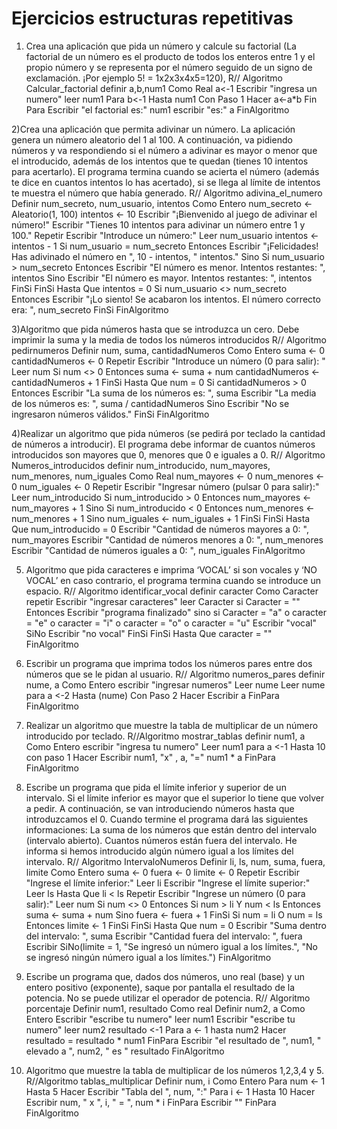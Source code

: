 # Ejercicios estructuras repetitivas
1) Crea una aplicación que pida un número y calcule su factorial (La factorial de un número es el
producto de todos los enteros entre 1 y el propio número y se representa por el número
seguido de un signo de exclamación. ¡Por ejemplo 5! = 1x2x3x4x5=120),
R// Algoritmo Calcular_factorial
	definir a,b,num1 Como Real
	a<-1 
	Escribir "ingresa un numero"
	leer num1
	Para b<-1 Hasta num1 Con Paso 1 Hacer
		a<-a*b
	Fin Para
	Escribir "el factorial es:" num1
	escribir "es:" a 
	FinAlgoritmo

2)Crea una aplicación que permita adivinar un número. La aplicación genera un número
aleatorio del 1 al 100. A continuación, va pidiendo números y va respondiendo si el número a
adivinar es mayor o menor que el introducido, además de los intentos que te quedan (tienes
10 intentos para acertarlo). El programa termina cuando se acierta el número (además te dice
en cuantos intentos lo has acertado), si se llega al límite de intentos te muestra el número que
había generado.
R// Algoritmo adivina_el_numero
	Definir num_secreto, num_usuario, intentos Como Entero
    num_secreto <- Aleatorio(1, 100)
    intentos <- 10
	Escribir "¡Bienvenido al juego de adivinar el número!"
    Escribir "Tienes 10 intentos para adivinar un número entre 1 y 100."
	Repetir
        Escribir "Introduce un número:"
        Leer num_usuario
        intentos <- intentos - 1
	      Si num_usuario = num_secreto Entonces
            Escribir "¡Felicidades! Has adivinado el número en ", 10 - intentos, " intentos."
        Sino
            Si num_usuario > num_secreto Entonces
                Escribir "El número es menor. Intentos restantes: ", intentos
            Sino
                Escribir "El número es mayor. Intentos restantes: ", intentos
            FinSi
        FinSi
		Hasta Que intentos = 0
    Si num_usuario <> num_secreto Entonces
        Escribir "¡Lo siento! Se acabaron los intentos. El número correcto era: ", num_secreto
    FinSi
FinAlgoritmo

3)Algoritmo que pida números hasta que se introduzca un cero. Debe imprimir la suma y la
media de todos los números introducidos
R// Algoritmo pedirnumeros
	Definir num, suma, cantidadNumeros Como Entero
    suma <- 0
    cantidadNumeros <- 0
    Repetir
        Escribir "Introduce un número (0 para salir): "
        Leer num
            Si num <> 0 Entonces
            suma <- suma + num
            cantidadNumeros <- cantidadNumeros + 1
        FinSi
    Hasta Que num = 0
    Si cantidadNumeros > 0 Entonces
        Escribir "La suma de los números es: ", suma
        Escribir "La media de los números es: ", suma / cantidadNumeros
    Sino
        Escribir "No se ingresaron números válidos."
    FinSi
FinAlgoritmo

4)Realizar un algoritmo que pida números (se pedirá por teclado la cantidad de números a
introducir). El programa debe informar de cuantos números introducidos son mayores que 0,
menores que 0 e iguales a 0.
R// Algoritmo Numeros_introducidos 
	definir num_introducido, num_mayores, num_menores, num_iguales Como Real
	num_mayores <- 0
    num_menores <- 0
    num_iguales <- 0
	Repetir
        Escribir "Ingresar número (pulsar 0 para salir):"
        Leer num_introducido
		Si num_introducido > 0 Entonces 
            num_mayores <- num_mayores + 1
        Sino 
			Si num_introducido < 0 Entonces 
				num_menores <- num_menores + 1
			Sino
				num_iguales <- num_iguales + 1
			FinSi 
		FinSi
	Hasta Que num_introducido = 0
		Escribir "Cantidad de números mayores a 0: ", num_mayores
		Escribir "Cantidad de números menores a 0: ", num_menores
		Escribir "Cantidad de números iguales a 0: ", num_iguales 
	FinAlgoritmo

5) Algoritmo que pida caracteres e imprima ‘VOCAL’ si son vocales y ‘NO VOCAL’ en caso
contrario, el programa termina cuando se introduce un espacio.
R// Algoritmo identificar_vocal
	definir caracter Como Caracter
	repetir 
		Escribir "ingresar caracteres"
		leer Caracter
		si Caracter = ""  Entonces
			Escribir "programa finalizado"
			sino 
				si Caracter = "a" o caracter = "e" o caracter = "i" o caracter = "o" o caracter = "u"
					Escribir "vocal"
				SiNo
					Escribir "no vocal"
				FinSi
		FinSi
	Hasta Que caracter = ""
FinAlgoritmo

6) Escribir un programa que imprima todos los números pares entre dos números que se le pidan
al usuario.
R// Algoritmo numeros_pares 
	definir nume, a Como Entero
	escribir "ingresar numeros"
	Leer nume
	Leer nume
	para a <-2 Hasta (nume) Con Paso 2 Hacer
		Escribir a 
	FinPara
	FinAlgoritmo

7) Realizar un algoritmo que muestre la tabla de multiplicar de un número introducido por
teclado.
R//Algoritmo mostrar_tablas 
	definir num1, a Como Entero
	escribir "ingresa tu numero"
	Leer num1
	para a <-1 Hasta 10 con paso 1 Hacer
		Escribir num1, "x" , a,  "=" num1 * a
	FinPara
	FinAlgoritmo

8) Escribe un programa que pida el límite inferior y superior de un intervalo. Si el límite inferior es
mayor que el superior lo tiene que volver a pedir. A continuación, se van introduciendo
números hasta que introduzcamos el 0. Cuando termine el programa dará las siguientes
informaciones:
La suma de los números que están dentro del intervalo (intervalo abierto).
Cuantos números están fuera del intervalo.
He informa si hemos introducido algún número igual a los límites del intervalo.
R// Algoritmo IntervaloNumeros
    Definir li, ls, num, suma, fuera, limite Como Entero
    suma <- 0
    fuera <- 0
    limite <- 0
    Repetir
        Escribir "Ingrese el límite inferior:"
        Leer li
        Escribir "Ingrese el límite superior:"
        Leer ls
    Hasta Que li < ls
    Repetir
        Escribir "Ingrese un número (0 para salir):"
        Leer num
        Si num <> 0 Entonces
            Si num > li Y num < ls Entonces
                suma <- suma + num
            Sino
                fuera <- fuera + 1
            FinSi
            Si num = li O num = ls Entonces
                limite <- 1
            FinSi
        FinSi
    Hasta Que num = 0
    Escribir "Suma dentro del intervalo: ", suma
    Escribir "Cantidad fuera del intervalo: ", fuera
    Escribir SiNo(limite = 1, "Se ingresó un número igual a los límites.", "No se ingresó ningún número igual a los límites.")
FinAlgoritmo

9) Escribe un programa que, dados dos números, uno real (base) y un entero positivo
(exponente), saque por pantalla el resultado de la potencia. No se puede utilizar el operador
de potencia.
R// Algoritmo porcentaje
	Definir num1, resultado Como real
	Definir num2, a Como Entero
	Escribir "escribe tu numero"
	leer num1
	Escribir "escribe tu numero"
	leer num2
	resultado <-1
	Para a <- 1 hasta num2 Hacer
		resultado = resultado * num1
	FinPara
	Escribir "el resultado de ", num1, " elevado a ", num2, " es " resultado
FinAlgoritmo

10) Algoritmo que muestre la tabla de multiplicar de los números 1,2,3,4 y 5.
R//Algoritmo tablas_multiplicar
	Definir num, i Como Entero
    Para num <- 1 Hasta 5 Hacer
        Escribir "Tabla del ", num, ":"
        Para i <- 1 Hasta 10 Hacer
            Escribir num, " x ", i, " = ", num * i
        FinPara
		Escribir "" 
    FinPara
FinAlgoritmo


